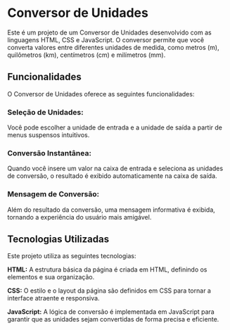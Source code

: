 # Conversor de Unidades

Este é um projeto de um Conversor de Unidades desenvolvido com as linguagens HTML, CSS e JavaScript. O conversor permite que você converta valores entre diferentes unidades de medida, como metros (m), quilômetros (km), centímetros (cm) e milímetros (mm).

## Funcionalidades
O Conversor de Unidades oferece as seguintes funcionalidades:

<h3>Seleção de Unidades:</h3> Você pode escolher a unidade de entrada e a unidade de saída a partir de menus suspensos intuitivos.

<h3>Conversão Instantânea:</h3> Quando você insere um valor na caixa de entrada e seleciona as unidades de conversão, o resultado é exibido automaticamente na caixa de saída.

<h3>Mensagem de Conversão:</h3> Além do resultado da conversão, uma mensagem informativa é exibida, tornando a experiência do usuário mais amigável.

## Tecnologias Utilizadas
Este projeto utiliza as seguintes tecnologias:

<b>HTML:</b> A estrutura básica da página é criada em HTML, definindo os elementos e sua organização.

<b>CSS:</b> O estilo e o layout da página são definidos em CSS para tornar a interface atraente e responsiva.

<b>JavaScript:</b> A lógica de conversão é implementada em JavaScript para garantir que as unidades sejam convertidas de forma precisa e eficiente.
